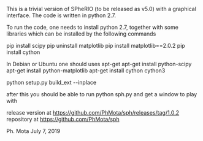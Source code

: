 This is a trivial version of SPheRIO (to be released as v5.0) with a graphical interface. The code is written in python 2.7. 

To run the code, one needs to install python 2.7, together with some libraries which can be installed by the following commands

pip install scipy
pip uninstall matplotlib
pip install matplotlib==2.0.2
pip install cython

In Debian or Ubuntu one should uses apt-get
apt-get install python-scipy
apt-get install python-matplotlib
apt-get install cython cython3

python setup.py build_ext --inplace

after this you should be able to run
python sph.py
and get a window to play with

release version at
https://github.com/PhMota/sph/releases/tag/1.0.2
repository at
https://github.com/PhMota/sph

Ph. Mota
July 7, 2019
